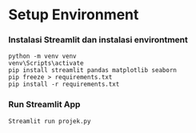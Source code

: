 # Setup Environment

### Instalasi Streamlit dan instalasi environtment
```
python -m venv venv
venv\Scripts\activate
pip install streamlit pandas matplotlib seaborn
pip freeze > requirements.txt
pip install -r requirements.txt
```

### Run Streamlit App
```
Streamlit run projek.py
```
